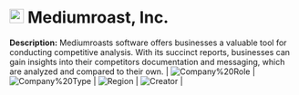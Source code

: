 
# <img src="https://www.mediumroast.io/favicon.png" alt="Mediumroast, Inc. Logo" height="25px" title="Mediumroast, Inc." /> Mediumroast, Inc.

**Description:** Mediumroasts software offers businesses a valuable tool for conducting competitive analysis. With its succinct reports, businesses can gain insights into their competitors documentation and messaging, which are analyzed and compared to their own.
 | ![Company%20Role](https://img.shields.io/badge/Company%20Role-undefined-blue?style=for-the-badge) | ![Company%20Type](https://img.shields.io/badge/Company%20Type-Private-blue?style=for-the-badge) | ![Region](https://img.shields.io/badge/Region-AMER-blue?style=for-the-badge) | ![Creator](https://img.shields.io/badge/Creator-miha42-github-blue?style=for-the-badge) | 
